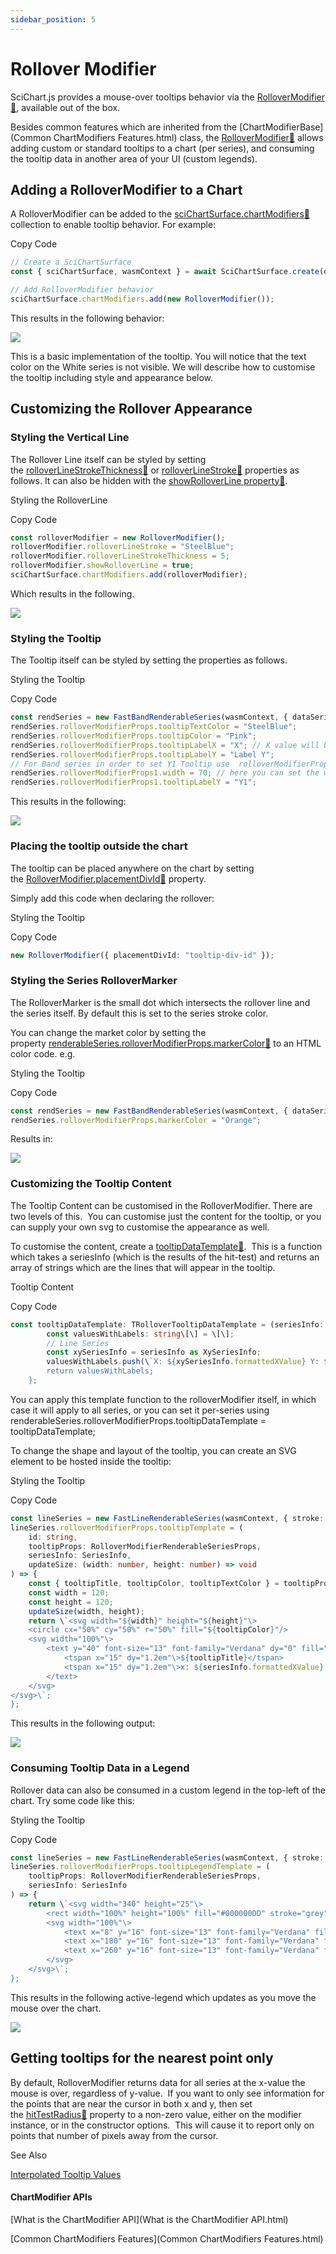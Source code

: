 ```yaml
---
sidebar_position: 5
---
```


# Rollover Modifier

SciChart.js provides a mouse-over tooltips behavior via the [RolloverModifier:blue_book:](https://www.scichart.com/documentation/js/current/typedoc/classes/rollovermodifier.html), available out of the box.

Besides common features which are inherited from the [ChartModifierBase](Common ChartModifiers Features.html) class, the [RolloverModifier:blue_book:](https://www.scichart.com/documentation/js/current/typedoc/classes/rollovermodifier.html) allows adding custom or standard tooltips to a chart (per series), and consuming the tooltip data in another area of your UI (custom legends).

Adding a RolloverModifier to a Chart
------------------------------------

A RolloverModifier can be added to the [sciChartSurface.chartModifiers:blue_book:](https://www.scichart.com/documentation/js/current/typedoc/classes/scichartsurface.html#chartmodifiers) collection to enable tooltip behavior. For example:

Copy Code

```ts
// Create a SciChartSurface
const { sciChartSurface, wasmContext } = await SciChartSurface.create(divElementId);

// Add RolloverModifier behavior
sciChartSurface.chartModifiers.add(new RolloverModifier());
```

This results in the following behavior:

![](/images/ChartModifiers_RolloverModifier.gif)

This is a basic implementation of the tooltip. You will notice that the text color on the White series is not visible. We will describe how to customise the tooltip including style and appearance below.

Customizing the Rollover Appearance
-----------------------------------

### Styling the Vertical Line

The Rollover Line itself can be styled by setting the [rolloverLineStrokeThickness:blue_book:](https://www.scichart.com/documentation/js/current/typedoc/classes/rollovermodifier.html#rolloverlinestrokethickness) or [rolloverLineStroke:blue_book:](https://www.scichart.com/documentation/js/current/typedoc/classes/rollovermodifier.html#rolloverlinestroke) properties as follows. It can also be hidden with the [showRolloverLine property:blue_book:](https://www.scichart.com/documentation/js/current/typedoc/classes/rollovermodifier.html#showrolloverline).

Styling the RolloverLine

Copy Code

```ts
const rolloverModifier = new RolloverModifier();
rolloverModifier.rolloverLineStroke = "SteelBlue";
rolloverModifier.rolloverLineStrokeThickness = 5;
rolloverModifier.showRolloverLine = true;
sciChartSurface.chartModifiers.add(rolloverModifier);
```

Which results in the following.

![](/images/ChartModifiers_RolloverModifier_VerticalLine.png)

### Styling the Tooltip

The Tooltip itself can be styled by setting the properties as follows.

Styling the Tooltip

Copy Code

```ts
const rendSeries = new FastBandRenderableSeries(wasmContext, { dataSeries, strokeThickness: 2 });
rendSeries.rolloverModifierProps.tooltipTextColor = "SteelBlue";
rendSeries.rolloverModifierProps.tooltipColor = "Pink";
rendSeries.rolloverModifierProps.tooltipLabelX = "X"; // X value will be hidden if X label is not set
rendSeries.rolloverModifierProps.tooltipLabelY = "Label Y";
// For Band series in order to set Y1 Tooltip use  rolloverModifierProps1 like
rendSeries.rolloverModifierProps1.width = 70; // here you can set the width manually
rendSeries.rolloverModifierProps1.tooltipLabelY = "Y1";
```

This results in the following:

![](/images/ChartModifiers_RolloverModifier_CustomTooltipStyle.png)

### Placing the tooltip outside the chart

The tooltip can be placed anywhere on the chart by setting the [RolloverModifier.placementDivId:blue_book:](https://www.scichart.com/documentation/js/current/typedoc/classes/rollovermodifier.html#placementdivid) property.

Simply add this code when declaring the rollover:

Styling the Tooltip

Copy Code

```ts
new RolloverModifier({ placementDivId: "tooltip-div-id" });
```

### Styling the Series RolloverMarker

The RolloverMarker is the small dot which intersects the rollover line and the series itself. By default this is set to the series stroke color.

You can change the market color by setting the property [renderableSeries.rolloverModifierProps.markerColor:blue_book:](https://www.scichart.com/documentation/js/current/typedoc/classes/rollovermodifierrenderableseriesprops.html#markercolor) to an HTML color code. e.g.

Styling the Tooltip

Copy Code

```ts
const rendSeries = new FastBandRenderableSeries(wasmContext, { dataSeries, strokeThickness: 2 });
rendSeries.rolloverModifierProps.markerColor = "Orange";
```

Results in:

![](/images/ChartModifiers_RolloverModifier_CustomMarkerStyle.png)

### Customizing the Tooltip Content

The Tooltip Content can be customised in the RolloverModifier. There are two levels of this.  You can customise just the content for the tooltip, or you can supply your own svg to customise the appearance as well.

To customise the content, create a [tooltipDataTemplate:blue_book:](https://www.scichart.com/documentation/js/current/typedoc/classes/rollovermodifier.html#tooltipdatatemplate).  This is a function which takes a seriesInfo (which is the results of the hit-test) and returns an array of strings which are the lines that will appear in the tooltip.

Tooltip Content

Copy Code

```ts
const tooltipDataTemplate: TRolloverTooltipDataTemplate = (seriesInfo: XySeriesInfo): string\[\] => {
        const valuesWithLabels: string\[\] = \[\];
        // Line Series
        const xySeriesInfo = seriesInfo as XySeriesInfo;
        valuesWithLabels.push(\`X: ${xySeriesInfo.formattedXValue} Y: ${xySeriesInfo.formattedYValue}\`);
        return valuesWithLabels;
    };
```

You can apply this template function to the rolloverModifier itself, in which case it will apply to all series, or you can set it per-series using renderableSeries.rolloverModifierProps.tooltipDataTemplate = tooltipDataTemplate;

To change the shape and layout of the tooltip, you can create an SVG element to be hosted inside the tooltip:

Styling the Tooltip

Copy Code

```ts
const lineSeries = new FastLineRenderableSeries(wasmContext, { stroke: EColor.Orange });
lineSeries.rolloverModifierProps.tooltipTemplate = (
    id: string,
    tooltipProps: RolloverModifierRenderableSeriesProps,
    seriesInfo: SeriesInfo,
    updateSize: (width: number, height: number) => void
) => {
    const { tooltipTitle, tooltipColor, tooltipTextColor } = tooltipProps;
    const width = 120;
    const height = 120;
    updateSize(width, height);
    return \`<svg width="${width}" height="${height}"\>
    <circle cx="50%" cy="50%" r="50%" fill="${tooltipColor}"/>
    <svg width="100%"\>
        <text y="40" font-size="13" font-family="Verdana" dy="0" fill="${tooltipTextColor}"\>
            <tspan x="15" dy="1.2em"\>${tooltipTitle}</tspan>
            <tspan x="15" dy="1.2em"\>x: ${seriesInfo.formattedXValue} y: ${seriesInfo.formattedYValue}</tspan>
        </text>
    </svg>
</svg>\`;
};
```

This results in the following output:

![](/images/ChartModifiers_RolloverModifier_CustomTooltipSvg.png)

### Consuming Tooltip Data in a Legend

Rollover data can also be consumed in a custom legend in the top-left of the chart. Try some code like this:

Styling the Tooltip

Copy Code

```ts
const lineSeries = new FastLineRenderableSeries(wasmContext, { stroke: EColor.Orange });
lineSeries.rolloverModifierProps.tooltipLegendTemplate = (
    tooltipProps: RolloverModifierRenderableSeriesProps,
    seriesInfo: SeriesInfo
) => {
    return \`<svg width="340" height="25"\>
        <rect width="100%" height="100%" fill="#000000DD" stroke="grey" stroke-width="2" />
        <svg width="100%"\>
            <text x="8" y="16" font-size="13" font-family="Verdana" fill="red"\>Custom Legend Tooltip</text>
            <text x="180" y="16" font-size="13" font-family="Verdana" fill="lightblue"\>X: ${seriesInfo.formattedXValue}</text>
            <text x="260" y="16" font-size="13" font-family="Verdana" fill="green"\>Y: ${seriesInfo.formattedYValue}</text>
        </svg>
    </svg>\`;
};
```

This results in the following active-legend which updates as you move the mouse over the chart.

![](/images/ChartModifiers_RolloverModifier_CustomLegend.png)

Getting tooltips for the nearest point only
-------------------------------------------

By default, RolloverModifier returns data for all series at the x-value the mouse is over, regardless of y-value.  If you want to only see information for the points that are near the cursor in both x and y, then set the [hitTestRadius:blue_book:](https://www.scichart.com/documentation/js/current/typedoc/classes/rollovermodifier.html#hittestradius) property to a non-zero value, either on the modifier instance, or in the constructor options.  This will cause it to report only on points that number of pixels away from the cursor.

See Also

[Interpolated Tooltip Values](InterpolatedTooltipValues.html)

#### ChartModifier APIs

[What is the ChartModifier API](What is the ChartModifier API.html)

[Common ChartModifiers Features](Common ChartModifiers Features.html)